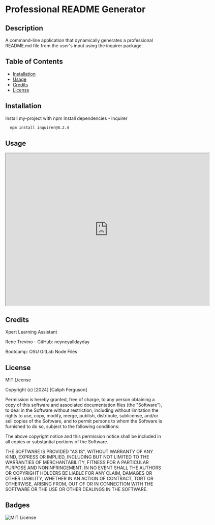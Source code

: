 # Professional README Generator

## Description

A command-line application that dynamically generates a professional README.md file from the user's input using the inquirer package.

## Table of Contents

- [Installation](#installation)
- [Usage](#usage)
- [Credits](#credits)
- [License](#license)

## Installation

Install my-project with npm
Install dependencies - inquirer

```bash
  npm install inquirer@8.2.4
```
## Usage

<iframe src="https://drive.google.com/file/d/1jOvh-Yo0RjC-kxpPJ7EaGOxujJAk_NxX/preview" width="640" height="480"></iframe>

## Credits

Xpert Learning Assistant

Rene Trevino - GitHub: neyneyalldayday

Bootcamp: OSU GitLab Node Files

## License

MIT License

Copyright (c) [2024] [Caliph Ferguson]

Permission is hereby granted, free of charge, to any person obtaining a copy
of this software and associated documentation files (the "Software"), to deal
in the Software without restriction, including without limitation the rights
to use, copy, modify, merge, publish, distribute, sublicense, and/or sell
copies of the Software, and to permit persons to whom the Software is
furnished to do so, subject to the following conditions:

The above copyright notice and this permission notice shall be included in all
copies or substantial portions of the Software.

THE SOFTWARE IS PROVIDED "AS IS", WITHOUT WARRANTY OF ANY KIND, EXPRESS OR
IMPLIED, INCLUDING BUT NOT LIMITED TO THE WARRANTIES OF MERCHANTABILITY,
FITNESS FOR A PARTICULAR PURPOSE AND NONINFRINGEMENT. IN NO EVENT SHALL THE
AUTHORS OR COPYRIGHT HOLDERS BE LIABLE FOR ANY CLAIM, DAMAGES OR OTHER
LIABILITY, WHETHER IN AN ACTION OF CONTRACT, TORT OR OTHERWISE, ARISING FROM,
OUT OF OR IN CONNECTION WITH THE SOFTWARE OR THE USE OR OTHER DEALINGS IN THE
SOFTWARE.

## Badges

![MIT License](https://img.shields.io/badge/License-MIT-green.svg)